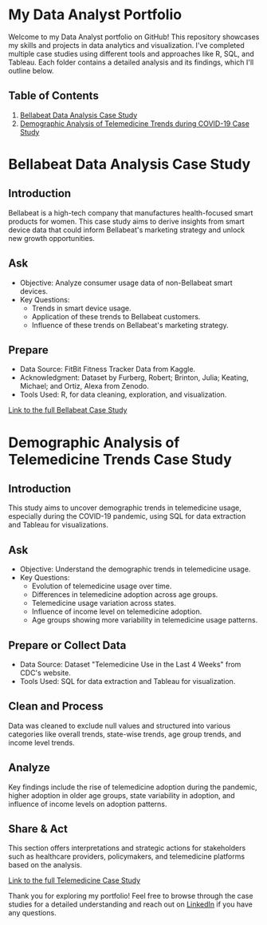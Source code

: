 # My Data Analyst Portfolio

Welcome to my Data Analyst portfolio on GitHub! This repository showcases my skills and projects in data analytics and visualization. I've completed multiple case studies using different tools and approaches like R, SQL, and Tableau. Each folder contains a detailed analysis and its findings, which I'll outline below.

## Table of Contents
1. [Bellabeat Data Analysis Case Study](#bellabeat-data-analysis-case-study)
3. [Demographic Analysis of Telemedicine Trends during COVID-19 Case Study](#Demographic-Analysis-of-Telemedicine-Trends-Case-Study)

# Bellabeat Data Analysis Case Study
## Introduction
Bellabeat is a high-tech company that manufactures health-focused smart products for women. This case study aims to derive insights from smart device data that could inform Bellabeat's marketing strategy and unlock new growth opportunities.

## Ask
* Objective: Analyze consumer usage data of non-Bellabeat smart devices.
* Key Questions:
  * Trends in smart device usage.
  * Application of these trends to Bellabeat customers.
  * Influence of these trends on Bellabeat's marketing strategy.
## Prepare
* Data Source: FitBit Fitness Tracker Data from Kaggle.
* Acknowledgment: Dataset by Furberg, Robert; Brinton, Julia; Keating, Michael; and Ortiz, Alexa from Zenodo.
* Tools Used: R, for data cleaning, exploration, and visualization.

[Link to the full Bellabeat Case Study](./bellabeat_case_study/bellabeat_case_study.md)

# Demographic Analysis of Telemedicine Trends Case Study
## Introduction
This study aims to uncover demographic trends in telemedicine usage, especially during the COVID-19 pandemic, using SQL for data extraction and Tableau for visualizations.

## Ask
* Objective: Understand the demographic trends in telemedicine usage.
* Key Questions:
  * Evolution of telemedicine usage over time.
  * Differences in telemedicine adoption across age groups.
  * Telemedicine usage variation across states.
  * Influence of income level on telemedicine adoption.
  * Age groups showing more variability in telemedicine usage patterns.
    
## Prepare or Collect Data
* Data Source: Dataset "Telemedicine Use in the Last 4 Weeks" from CDC's website.
* Tools Used: SQL for data extraction and Tableau for visualization.

## Clean and Process
Data was cleaned to exclude null values and structured into various categories like overall trends, state-wise trends, age group trends, and income level trends.

## Analyze
Key findings include the rise of telemedicine adoption during the pandemic, higher adoption in older age groups, state variability in adoption, and influence of income levels on adoption patterns.

## Share & Act
This section offers interpretations and strategic actions for stakeholders such as healthcare providers, policymakers, and telemedicine platforms based on the analysis.

[Link to the full Telemedicine Case Study](./telemedicine_case_study/telemedicine_case_study.md)

Thank you for exploring my portfolio! Feel free to browse through the case studies for a detailed understanding and reach out on [LinkedIn](https://www.linkedin.com/in/jordan-dautelle-72a672169/) if you have any questions.

